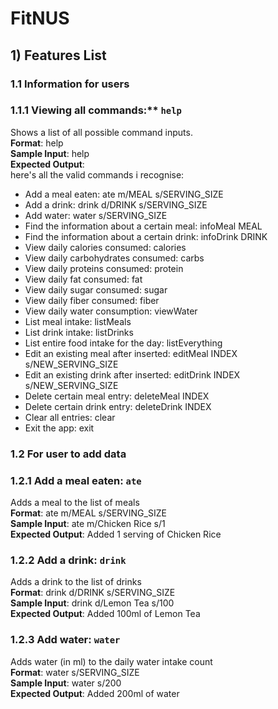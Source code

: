 # FitNUS

## 1) Features List
### 1.1 Information for users
### 1.1.1 Viewing all commands:** `help`  
Shows a list of all possible command inputs.  
**Format**: help  
**Sample Input**: help  
**Expected Output**:  
here's all the valid commands i recognise:
- Add a meal eaten: ate m/MEAL s/SERVING_SIZE
- Add a drink: drink d/DRINK s/SERVING_SIZE
- Add water: water s/SERVING_SIZE
- Find the information about a certain meal: infoMeal MEAL
- Find the information about a certain drink: infoDrink DRINK
- View daily calories consumed: calories
- View daily carbohydrates consumed: carbs
- View daily proteins consumed: protein
- View daily fat consumed: fat
- View daily sugar consumed: sugar
- View daily fiber consumed: fiber
- View daily water consumption: viewWater
- List meal intake: listMeals
- List drink intake: listDrinks
- List entire food intake for the day: listEverything
- Edit an existing meal after inserted: editMeal INDEX s/NEW_SERVING_SIZE
- Edit an existing drink after inserted: editDrink INDEX s/NEW_SERVING_SIZE
- Delete certain meal entry: deleteMeal INDEX
- Delete certain drink entry: deleteDrink INDEX
- Clear all entries: clear
- Exit the app: exit

### 1.2 For user to add data
### 1.2.1 Add a meal eaten: `ate`
Adds a meal to the list of meals  
**Format**: ate m/MEAL s/SERVING_SIZE  
**Sample Input**: ate m/Chicken Rice s/1  
**Expected Output**: Added 1 serving of Chicken Rice  

### 1.2.2 Add a drink: `drink`
Adds a drink to the list of drinks  
**Format**: drink d/DRINK s/SERVING_SIZE  
**Sample Input**: drink d/Lemon Tea s/100  
**Expected Output**: Added 100ml of Lemon Tea  

### 1.2.3 Add water: `water`
Adds water (in ml) to the daily water intake count  
**Format**: water s/SERVING_SIZE  
**Sample Input**: water s/200  
**Expected Output**: Added 200ml of water  
